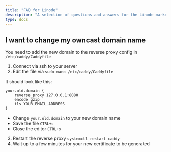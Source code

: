 ```yaml
---
title: "FAQ for Linode"
description: "A selection of questions and answers for the Linode marketplace app"
type: docs
---
```


## I want to change my owncast domain name

You need to add the new domain to the reverse proxy config in `/etc/caddy/Caddyfile`

1. Connect via ssh to your server
2. Edit the file via `sudo nano /etc/caddy/Caddyfile`

It should look like this:

```caddyfile
your.old.domain {
	reverse_proxy 127.0.0.1:8080
	encode gzip
	tls YOUR_EMAIL_ADDRESS
}
```

- Change `your.old.domain` to your new domain name
- Save the file `CTRL+s`
- Close the editor `CTRL+x`

3. Restart the reverse proxy `systemctl restart caddy`
4. Wait up to a few minutes for your new certificate to be generated
